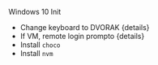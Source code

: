 Windows 10 Init

- Change keyboard to DVORAK {details}
- If VM, remote login prompto {details}
- Install `choco`
- Install `nvm`
